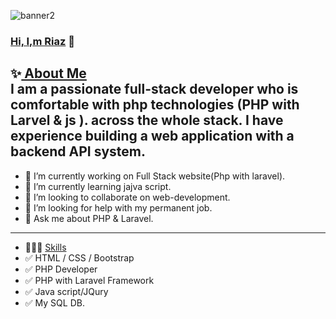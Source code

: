 ![banner2](https://github.com/Riaz711/Riaz711/assets/146711970/0557e9a7-8eb5-4c0e-8437-515c4aaccad8)

   ### <a  href="#">Hi, I,m Riaz</a> 👋
✨<a href="#"> About Me</a>  
I am a passionate full-stack developer who is comfortable with php technologies (PHP with Larvel & js ). across the whole stack. I have experience building a web application with a backend API system.
 --------------------------------------------------------------------------  
- 🔭 I’m currently working on Full Stack website(Php with laravel).
- 🌱 I’m currently learning jajva script.
- 👯 I’m looking to collaborate on web-development.
- 🤔 I’m looking for help with my permanent job.
- 💬 Ask me about PHP & Laravel.
 ----------------------------------------------------------------------------
 - 👨🏽‍💻 <a href="#">Skills</a>
 - ✅ HTML / CSS / Bootstrap
 - ✅ PHP Developer
 - ✅ PHP with Laravel Framework
 - ✅ Java script/JQury
 - ✅  My SQL DB.


 

       


